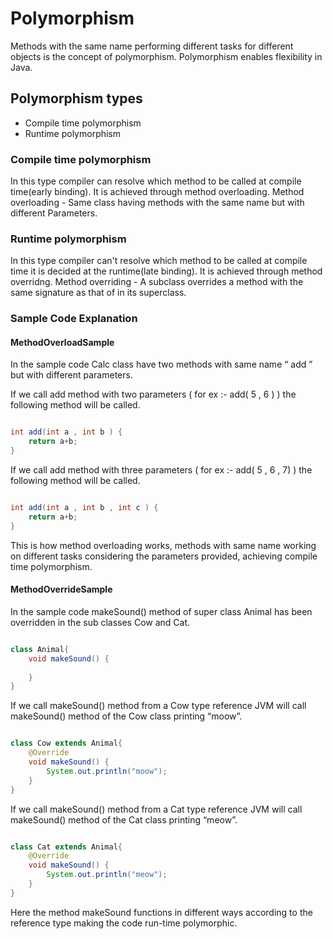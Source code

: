 # Polymorphism 

Methods with the same name performing different tasks for different objects is the concept of polymorphism.
Polymorphism enables flexibility in Java.

## Polymorphism types

- Compile time polymorphism 
- Runtime polymorphism 

### Compile time polymorphism 

In this type compiler can resolve which method to be called at compile time(early binding).
It is achieved through method overloading.
Method overloading - Same class having methods with the same name but with different Parameters.

### Runtime polymorphism 

In this type compiler can't resolve which method to be called at compile time it is decided at the runtime(late binding).
It is achieved through method overridng.
Method overriding - A subclass overrides a method with the same signature as that of in its superclass.

### Sample Code Explanation

#### MethodOverloadSample

In the sample code Calc class have two methods with same name “ add ” but with different parameters.

If we call add method with two parameters ( for ex :- add( 5 , 6 ) ) the following method will be called.

```Java

int add(int a , int b ) {
	return a+b;
}

```

If we call add method with three parameters ( for ex :- add( 5 , 6 , 7) ) the following method will be called.

```Java

int add(int a , int b , int c ) {
	return a+b;
}

```

This is how method overloading works, methods with same name working on different tasks considering the parameters provided, achieving compile time polymorphism.

#### MethodOverrideSample

In the sample code makeSound() method of super class Animal has been overridden in the sub classes Cow and Cat.

```Java

class Animal{
	void makeSound() {
		
	}
}

```

If we call makeSound() method from a Cow type reference JVM will call makeSound() method of the Cow class printing “moow”.

```Java

class Cow extends Animal{
	@Override
	void makeSound() {
		System.out.println("moow");
	}
}

```

If we call makeSound() method from a Cat type reference JVM will call makeSound() method of the Cat class printing “meow”.

```Java

class Cat extends Animal{
	@Override
	void makeSound() {
		System.out.println("meow");
	}
}

```

Here the method makeSound functions in different ways according to the reference type making the code run-time polymorphic.
